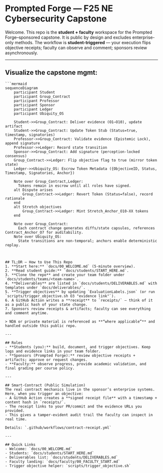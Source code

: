 # Prompted Forge — F25 NE Cybersecurity Capstone

Welcome. This repo is the **student + faculty** workspace for the Prompted Forge–sponsored capstone.
It is public by design and excludes enterprise-only methods. The workflow is **student-triggered** — your
execution flips objective receipts; faculty can observe and comment; sponsors review asynchronously.

---
## Visualize the capstone mgmt:

```mermaid
```mermaid
sequenceDiagram
    participant Student
    participant Group_Contract
    participant Professor
    participant Sponsor
    participant Ledger
    participant Ubiquity_OS

    Student->>Group_Contract: Deliver evidence (O1–O10), update artifact
    Student->>Group_Contract: Update Token Stub (Status=true, timestamp, signatories)
    Professor->>Group_Contract: Validate evidence (Epistemic Lock), append signature
    Professor->>Ledger: Record state transition
    Sponsor->>Group_Contract: Add signature (perception-locked consensus)
    Group_Contract->>Ledger: Flip objective flag to true (mirror token state)
    Ledger->>Ubiquity_OS: Escrow Token Metadata ({ObjectiveID, Status, Timestamp, Signatories, Anchor})

    Note over Group_Contract,Ledger: 
      Tokens remain in escrow until all roles have signed.
    alt Dispute arises
        Group_Contract->>Ledger: Revert Token (Status=false), record rationale
    end
    alt Stretch objectives
        Group_Contract->>Ledger: Mint Stretch_Anchor_O10-XX tokens
    end

    Note over Group_Contract: 
      Each contract change generates diffs/state capsules, references Contract_Anchor_O7 for auditability.
    Note over Ubiquity_OS: 
      State transitions are non-temporal; anchors enable deterministic replay.
```

``` 


## TL;DR — How to Use This Repo
1. **Start here:** `docs/00_WELCOME.md` (5‑minute overview).
2. **Read student guide:** `docs/students/START_HERE.md`.
3. **Clone the repo** and create your team folder under `docs/students/teams/<team-name>`.
4. **Deliverables** are listed in `docs/students/DELIVERABLES.md` with templates under `docs/deliverables/`.
5. **Trigger objectives** by updating `EvaluationLabels.json` (or run `scripts/trigger_objective.sh O3 "evidence link"`).
6. A GitHub Action writes a **receipt** to `receipts/` — think of it as a public hash of your state change.
7. Sponsors review receipts & artifacts; faculty can see everything and comment anytime.

> NDA or private material is referenced as **“where applicable”** and handled outside this public repo.

---

## Roles
- **Students (you):** build, document, and trigger objectives. Keep logs and evidence links in your team folder.
- **Sponsors (Prompted Forge):** review objective receipts + artifacts; approve or request changes.
- **Faculty:** observe progress, provide academic validation, and final grading per course policy.

---

## Smart‑Contract (Public Simulation)
The real contract mechanics live in the sponsor’s enterprise systems. Here, when you trigger an objective:
- A GitHub Action creates a **signed receipt file** with a timestamp + content hash in `receipts/`.
- The receipt links to your PR/commit and the evidence URLs you provided.
- This gives a tamper‑evident audit trail the faculty can inspect in real time.

Details: `.github/workflows/contract-receipt.yml`

---

## Quick Links
- Welcome: `docs/00_WELCOME.md`
- Students: `docs/students/START_HERE.md`
- Deliverables list: `docs/students/DELIVERABLES.md`
- Faculty landing: `docs/faculty/00_FACULTY_START.md`
- Trigger objective helper: `scripts/trigger_objective.sh`
